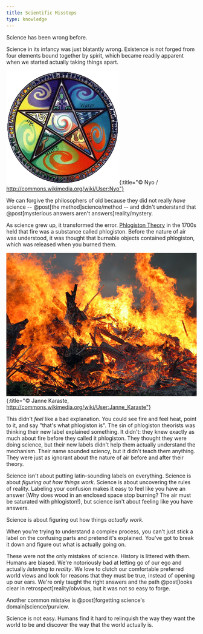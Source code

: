 ```yaml
---
title: Scientific Missteps
type: knowledge
---
```

Science has been wrong before.

Science in its infancy was just blatantly wrong. Existence is not forged from four elements bound together by spirit, which became readily apparent when we started actually taking things apart.

![Five Elements](/images/elements.png){:title="© Nyo / http://commons.wikimedia.org/wiki/User:Nyo"}

We can forgive the philosophers of old because they did not really *have* science -- @post[the method]science/method -- and didn't understand that @post[mysterious answers aren't answers]reality/mystery.

As science grew up, it transformed the error. [Phlogiston Theory](http://en.wikipedia.org/wiki/Phlogiston_theory) in the 1700s held that fire was a substance called phlogiston. Before the nature of air was understood, it was thought that burnable objects contained phlogiston, which was released when you burned them.

![Fire](/images/fire.jpg){:title="© Janne Karaste, http://commons.wikimedia.org/wiki/User:Janne_Karaste"}

This didn't *feel* like a bad explanation. You could see fire and feel heat, point to it, and say "that's what phlogiston is". The sin of phlogiston theorists was thinking their new label explained something. It didn't: they knew exactly as much about fire before they called it phlogiston. They thought they were doing science, but their new labels didn't help them actually understand the mechanism. Their name sounded sciency, but it didn't teach them anything. They were just as ignorant about the nature of air before and after their theory.

Science isn't about putting latin-sounding labels on everything. Science is about *figuring out how things work*. Science is about uncovering the rules of reality. Labeling your confusion makes it easy to feel like you have an answer (Why does wood in an enclosed space stop burning? The air must be saturated with phlogiston!), but science isn't about feeling like you have answers.

Science is about figuring out how things *actually work*.

When you're trying to understand a complex process, you can't just stick a label on the confusing parts and pretend it's explained. You've got to break it down and figure out what is actually going on.

These were not the <span class="info" markdown="inline">only mistakes</span> of science. History is littered with them. Humans are biased. We're notoriously bad at letting go of our ego and actually *listening to reality*. We love to clutch our comfortable preferred world views and look for reasons that they must be true, instead of opening up our ears. We're only taught the right answers and the path @post[looks clear in retrospect]reality/obvious, but it was not so easy to forge.

<aside class="info" markdown="block">
Another common mistake is @post[forgetting science's domain]science/purview.
</aside>

Science is not easy. Humans find it hard to relinquish the way they want the world to be and discover the way that the world actually is.
